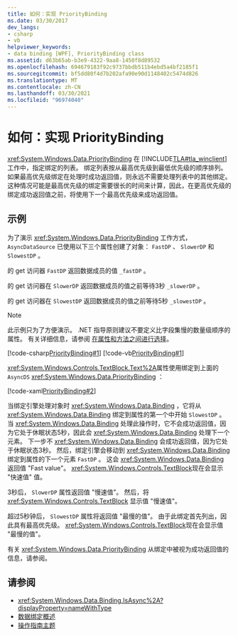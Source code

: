 ```yaml
---
title: 如何：实现 PriorityBinding
ms.date: 03/30/2017
dev_langs:
- csharp
- vb
helpviewer_keywords:
- data binding [WPF], PriorityBinding class
ms.assetid: d63b65ab-b3e9-4322-9aa8-1450f8d89532
ms.openlocfilehash: 694679183f92c9737bbdb511b4ebd5a4bf2185f1
ms.sourcegitcommit: bf5dd80f4d7b202afa90e90d1148402c5474d826
ms.translationtype: MT
ms.contentlocale: zh-CN
ms.lasthandoff: 03/30/2021
ms.locfileid: "96974040"
---
```

# <a name="how-to-implement-prioritybinding"></a>如何：实现 PriorityBinding

<xref:System.Windows.Data.PriorityBinding> 在 [!INCLUDE[TLA#tla_winclient](../../../includes/tlasharptla-winclient-md.md)] 工作中，指定绑定的列表。 绑定列表按从最高优先级到最低优先级的顺序排列。 如果最高优先级绑定在处理时成功返回值，则永远不需要处理列表中的其他绑定。 这种情况可能是最高优先级的绑定需要很长的时间来计算，因此，在更高优先级的绑定成功返回值之前，将使用下一个最高优先级来成功返回值。  
  
## <a name="example"></a>示例  

 为了演示 <xref:System.Windows.Data.PriorityBinding> 工作方式， `AsyncDataSource` 已使用以下三个属性创建了对象： `FastDP` 、 `SlowerDP` 和 `SlowestDP` 。  
  
 的 get 访问器 `FastDP` 返回数据成员的值 `_fastDP` 。  
  
 的 get 访问器在 `SlowerDP` 返回数据成员的值之前等待3秒 `_slowerDP` 。  
  
 的 get 访问器在 `SlowestDP` 返回数据成员的值之前等待5秒 `_slowestDP` 。  
  
> [!NOTE]
> 此示例只为了方便演示。 .NET 指导原则建议不要定义比字段集慢的数量级顺序的属性。 有关详细信息，请参阅 [在属性和方法之间进行选择](/previous-versions/dotnet/netframework-4.0/ms229054(v=vs.100))。  
  
 [!code-csharp[PriorityBinding#1](~/samples/snippets/csharp/VS_Snippets_Wpf/PriorityBinding/CSharp/Window1.xaml.cs#1)]
 [!code-vb[PriorityBinding#1](~/samples/snippets/visualbasic/VS_Snippets_Wpf/PriorityBinding/VisualBasic/AsyncDataSource.vb#1)]  
  
 <xref:System.Windows.Controls.TextBlock.Text%2A>属性使用绑定到上面的 `AsyncDS` <xref:System.Windows.Data.PriorityBinding> ：  
  
 [!code-xaml[PriorityBinding#2](~/samples/snippets/csharp/VS_Snippets_Wpf/PriorityBinding/CSharp/Window1.xaml#2)]  
  
 当绑定引擎处理对象时 <xref:System.Windows.Data.Binding> ，它将从 <xref:System.Windows.Data.Binding> 绑定到属性的第一个中开始 `SlowestDP` 。 当 <xref:System.Windows.Data.Binding> 处理此操作时，它不会成功返回值，因为它处于休眠状态5秒，因此会 <xref:System.Windows.Data.Binding> 处理下一个元素。 下一步不 <xref:System.Windows.Data.Binding> 会成功返回值，因为它处于休眠状态3秒。 然后，绑定引擎会移动到 <xref:System.Windows.Data.Binding> 绑定到属性的下一个元素 `FastDP` 。 这会 <xref:System.Windows.Data.Binding> 返回值 "Fast value"。 <xref:System.Windows.Controls.TextBlock>现在会显示 "快速值" 值。  
  
 3秒后， `SlowerDP` 属性返回值 "慢速值"。 然后，将 <xref:System.Windows.Controls.TextBlock> 显示值 "慢速值"。  
  
 超过5秒钟后， `SlowestDP` 属性将返回值 "最慢的值"。 由于此绑定首先列出，因此具有最高优先级。 <xref:System.Windows.Controls.TextBlock>现在会显示值 "最慢的值"。  
  
 有关 <xref:System.Windows.Data.PriorityBinding> 从绑定中被视为成功返回值的信息，请参阅。  
  
## <a name="see-also"></a>请参阅

- <xref:System.Windows.Data.Binding.IsAsync%2A?displayProperty=nameWithType>
- [数据绑定概述](/dotnet/desktop-wpf/data/data-binding-overview)
- [操作指南主题](data-binding-how-to-topics.md)

